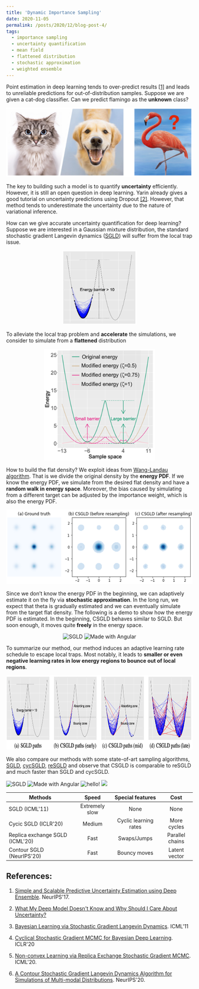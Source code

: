 ```yaml
---
title: 'Dynamic Importance Sampling'
date: 2020-11-05
permalink: /posts/2020/12/blog-post-4/
tags:
  - importance sampling
  - uncertainty quantification
  - mean field
  - flattened distribution
  - stochastic approximation
  - weighted ensemble
---
```


Point estimation in deep learning tends to over-predict results [[1]](https://arxiv.org/pdf/1612.01474.pdf) and leads to unreliable predictions for out-of-distribution samples. Suppose we are given a cat-dog classifier. Can we predict flamingo as the **unknown** class?

<p align="center">
    <img src="/images/cat_dog.png" />
</p>

The key to building such a model is to quantify **uncertainty** efficiently. However, it is still an open question in deep learning. Yarin already gives a good tutorial on uncertainty predictions using Dropout [[2]](https://www.cs.ox.ac.uk/people/yarin.gal/website/blog_3d801aa532c1ce.html). However, that method tends to underestimate the uncertainty due to the nature of variational inference. 


How can we give accurate uncertainty quantification for deep learning? Suppose we are interested in a Gaussian mixture distribution, the standard stochastic gradient Langevin dynamics ([SGLD](https://pdfs.semanticscholar.org/aeed/631d6a84100b5e9a021ec1914095c66de415.pdf)) will suffer from the local trap issue.

<p align="center">
    <img src="/images/original_density.png" width="200" height="200" />
</p>


To alleviate the local trap problem and **accelerate** the simulations, we consider to simulate from a **flattened** distribution

<p align="center">
    <img src="/images/flat_density.png" width="300" height="300" />
</p>

How to build the flat density? We exploit ideas from [Wang-Landau algorithm](https://en.wikipedia.org/wiki/Wang_and_Landau_algorithm). That is we divide the original density by the **energy PDF**. If we know the energy PDF, we simulate from the desired flat density and have a **random walk in energy space**. Moreover, the bias caused by simulating from a different target can be adjusted by the importance weight, which is also the energy PDF.

<p align="center">
    <img src="/images/resample.png" width="800" height="200" title="A mixture example with 9 modes" />
</p>

Since we don’t know the energy PDF in the beginning, we can adaptively estimate it on the fly via **stochastic approximation**. In the long run, we expect that theta is gradually estimated and we can eventually simulate from the target flat density. The following is a demo to show how the energy PDF is estimated. In the beginning, CSGLD behaves similar to SGLD. But soon enough, it moves quite **freely** in the energy space.

<p float="left" align="center">
  <img src="/images/CSGLD/CSGLD_with_PDF.gif" width="200" title="SGLD"/>
  <img src="/images/CSGLD/CSGLD_PDF.gif" width="200" alt="Made with Angular" title="Angular" /> 
</p>

To summarize our method, our method induces an adaptive learning rate schedule to escape local traps. Most notably, it leads to **smaller or even negative learning rates in low energy regions to bounce out of local regions**. 

<p align="center">
    <img src="/images/moves.png" width="600" height="200" />
</p>


We also compare our methods with some state-of-art sampling algorithms, [SGLD](https://pdfs.semanticscholar.org/aeed/631d6a84100b5e9a021ec1914095c66de415.pdf), [cycSGLD](https://arxiv.org/pdf/1902.03932.pdf), [reSGLD](https://arxiv.org/pdf/2008.05367.pdf) and observe that CSGLD is comparable to reSGLD and much faster than SGLD and cycSGLD.
<p float="left">
  <img src="/images/CSGLD/SGLD.gif" width="185" title="SGLD"/>
  <img src="/images/CSGLD/cycSGLD.gif" width="185" alt="Made with Angular" title="Angular" />
  <img src="/images/CSGLD/reSGLD.gif" width="185" alt="hello!" title="adam solomon's hello"/>
  <img src="/images/CSGLD/CSGLD.gif" width="185" />
</p>

| Methods   |      Speed      | Special features  | Cost |
|----------|:-------------:|:-------------:|:-------------:|
| SGLD (ICML'11) |  Extremely slow | None | None |
| Cycic SGLD (ICLR'20) |    Medium   | Cyclic learning rates  | More cycles |
| Replica exchange SGLD (ICML'20) | Fast | Swaps/Jumps | Parallel chains |
| Contour SGLD (NeurIPS'20) | Fast | Bouncy moves | Latent vector |




## References:

1. [Simple and Scalable Predictive Uncertainty Estimation using Deep Ensemble](https://arxiv.org/pdf/1612.01474.pdf). NeurIPS'17.

2. [What My Deep Model Doesn't Know and Why Should I Care About Uncertainty?](https://www.cs.ox.ac.uk/people/yarin.gal/website/blog_3d801aa532c1ce.html)

3. [Bayesian Learning via Stochastic Gradient Langevin Dynamics](https://pdfs.semanticscholar.org/aeed/631d6a84100b5e9a021ec1914095c66de415.pdf). ICML'11

4. [Cyclical Stochastic Gradient MCMC for Bayesian Deep Learning](https://arxiv.org/pdf/1902.03932.pdf). ICLR'20

5. [Non-convex Learning via Replica Exchange Stochastic Gradient MCMC](https://arxiv.org/pdf/2008.05367.pdf). ICML'20.

6. [A Contour Stochastic Gradient Langevin Dynamics Algorithm for Simulations of Multi-modal Distributions](https://arxiv.org/pdf/2010.09800.pdf). NeurIPS'20.

